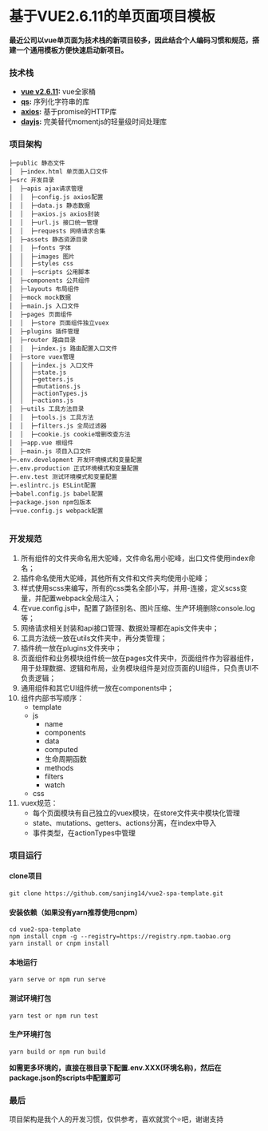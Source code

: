 # 基于VUE2.6.11的单页面项目模板
**最近公司以vue单页面为技术栈的新项目较多，因此结合个人编码习惯和规范，搭建一个通用模板方便快速启动新项目。**

### 技术栈  
- **[vue v2.6.11](https://github.com/vuejs/vue):**  vue全家桶
- **[qs](https://github.com/ljharb/qs):**  序列化字符串的库
- **[axios](https://github.com/axios/axios):**  基于promise的HTTP库
- **[dayjs](https://github.com/iamkun/dayjs):** 完美替代momentjs的轻量级时间处理库 

### 项目架构
```
├─public 静态文件
│  ├─index.html 单页面入口文件 
├─src 开发目录
│  ├─apis ajax请求管理
│  │  ├─config.js axios配置   
│  │  ├─data.js 静态数据   
│  │  ├─axios.js axios封装   
│  │  ├─url.js 接口统一管理   
│  │  ├─requests 网络请求合集   
│  ├─assets 静态资源目录 
│  │  ├─fonts 字体  
│  │  ├─images 图片  
│  │  ├─styles css  
│  │  ├─scripts 公用脚本  
│  ├─components 公共组件
│  ├─layouts 布局组件
│  ├─mock mock数据
│  ├─main.js 入口文件
│  ├─pages 页面组件 
│  │  ├─store 页面组件独立vuex
│  ├─plugins 插件管理 
│  ├─router 路由目录 
│  │  ├─index.js 路由配置入口文件
│  ├─store vuex管理 
│  │  ├─index.js 入口文件
│  │  ├─state.js
│  │  ├─getters.js
│  │  ├─mutations.js
│  │  ├─actionTypes.js
│  │  ├─actions.js
│  ├─utils 工具方法目录
│  │  ├─tools.js 工具方法  
│  │  ├─filters.js 全局过滤器 
│  │  ├─cookie.js cookie增删改查方法   
│  ├─app.vue 根组件
│  ├─main.js 项目入口文件
├─.env.development 开发环境模式和变量配置
├─.env.production 正式环境模式和变量配置
├─.env.test 测试环境模式和变量配置
├─.eslintrc.js ESLint配置
├─babel.config.js babel配置
├─package.json npm包版本
├─vue.config.js webpack配置
    
```

### 开发规范
1. 所有组件的文件夹命名用大驼峰，文件命名用小驼峰，出口文件使用index命名；
2. 插件命名使用大驼峰，其他所有文件和文件夹均使用小驼峰；
3. 样式使用scss来编写，所有的css类名全部小写，并用-连接，定义scss变量，并配置webpack全局注入；
4. 在vue.config.js中，配置了路径别名、图片压缩、生产环境删除console.log等；
5. 网络请求相关封装和api接口管理、数据处理都在apis文件夹中；
6. 工具方法统一放在utils文件夹中，再分类管理；
7. 插件统一放在plugins文件夹中；
8. 页面组件和业务模块组件统一放在pages文件夹中，页面组件作为容器组件，用于处理数据、逻辑和布局，业务模块组件是对应页面的UI组件，只负责UI不负责逻辑；
9. 通用组件和其它UI组件统一放在components中； 
10. 组件内部书写顺序：
     - template
     - js
        - name
        - components
        - data
        - computed
        - 生命周期函数
        - methods
        - filters
        - watch
     - css
11. vuex规范：
    - 每个页面模块有自己独立的vuex模块，在store文件夹中模块化管理
    - state、mutations、getters、actions分离，在index中导入
    - 事件类型，在actionTypes中管理

### 项目运行
#### clone项目
```
git clone https://github.com/sanjing14/vue2-spa-template.git
```
#### 安装依赖（如果没有yarn推荐使用cnpm）
```
cd vue2-spa-template
npm install cnpm -g --registry=https://registry.npm.taobao.org
yarn install or cnpm install
```

#### 本地运行
```
yarn serve or npm run serve
```
#### 测试环境打包
```
yarn test or npm run test
```
#### 生产环境打包
```
yarn build or npm run build
```
**如需更多环境的，直接在根目录下配置.env.XXX(环境名称)，然后在package.json的scripts中配置即可**

### 最后
项目架构是我个人的开发习惯，仅供参考，喜欢就赏个⭐吧，谢谢支持


